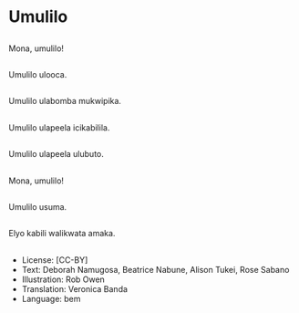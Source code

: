 # Umulilo

##
Mona, umulilo!

##
Umulilo ulooca.

##
Umulilo ulabomba mukwipika.

##
Umulilo ulapeela icikabilila.

##
Umulilo ulapeela ulubuto.

##
Mona, umulilo!

##
Umulilo usuma.

##
Elyo kabili walikwata amaka.

##
* License: [CC-BY]
* Text: Deborah Namugosa, Beatrice Nabune, Alison Tukei, Rose Sabano
* Illustration: Rob Owen
* Translation: Veronica Banda
* Language: bem
